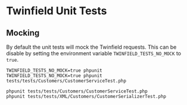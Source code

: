 # Twinfield Unit Tests

## Mocking

By default the unit tests will mock the Twinfield requests. This can be disable by
setting the environment variable `TWINFIELD_TESTS_NO_MOCK` to `true`.

```
TWINFIELD_TESTS_NO_MOCK=true phpunit
TWINFIELD_TESTS_NO_MOCK=true phpunit tests/tests/Customers/CustomerServiceTest.php
```

```
phpunit tests/tests/Customers/CustomerServiceTest.php
phpunit tests/tests/XML/Customers/CustomerSerializerTest.php
```
